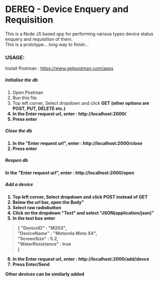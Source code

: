 # DEREQ - Device Enquery and Requisition

This is a Node JS based app for performing various types device status enquery and requisition of them.  
This is a prototype... long way to finish...  


### USAGE:

Install Postman : https://www.getpostman.com/apps

##### Initialise the db

1. Open Postman
2. Run this file
3. Top left corner, Select dropdown and click <b>GET<b/> (other options are POST, PUT, DELETE etc.)
4. In the <b>Enter request url</b>, enter : http://localhost:2000/
5. Press enter

##### Close the db

1. In the <b>"Enter request url"</b>, enter : http://localhost:2000/close
2. Press enter

##### Reopen db

In the <b>"Enter request url"</b>, enter : http://localhost:2000/open

##### Add a device

1. Top left corner, Select dropdown and click <b>POST<b/> instead of GET
2. Below the url bar, open the <b>Body"</b>
3. Select <b>raw</b> radiobutton
4. Click on the dropdown "Text" and select "JSON(application/json)"
5. In the text box enter
> {
> "DeviceID" : "M203",  
> "DeviceName" : "Motorola Moto X4",  
> "ScreenSize" : 5.2,  
> "WaterResistance" : true  
> }
6. In the <b>Enter request url</b>, enter : http://localhost:2000/add/devce
7. Press Enter/Send

Other devices can be similarly added
